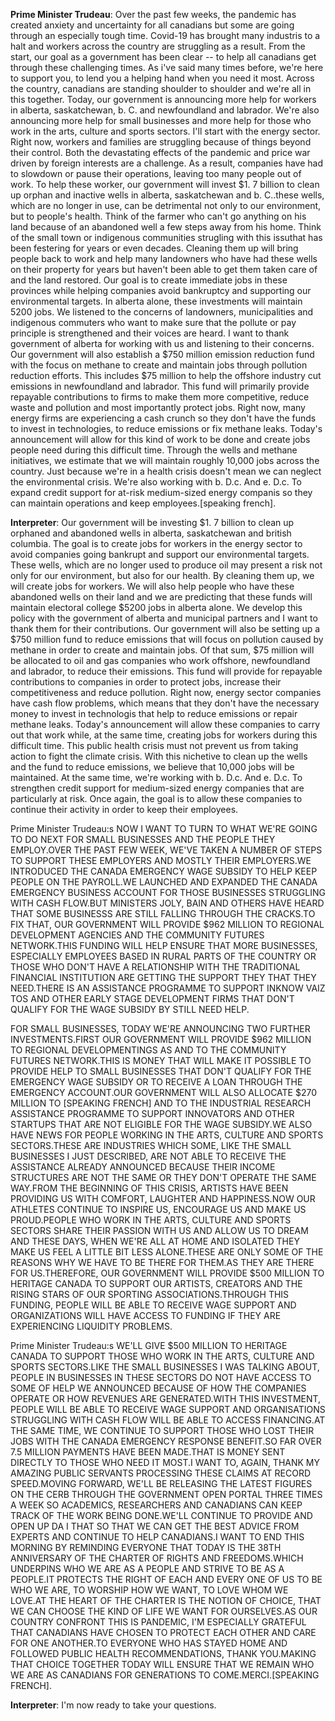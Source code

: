 **Prime Minister Trudeau**:
Over the past few weeks, the pandemic has created anxiety and uncertainty for all canadians but some are going through an especially tough time. Covid-19 has brought many industris to a halt and workers across the country are struggling as a result. From the start, our goal as a government has been clear -- to help all canadians get through these challenging times. As i've said many times before, we're here to support you, to lend you a helping hand when you need it most. Across the country, canadians are standing shoulder to shoulder and we're all in this together. Today, our government is announcing more help for workers in alberta, saskatchewan, b. C. and newfoundland and labrador. We're also announcing more help for small businesses and more help for those who work in the arts, culture and sports sectors. I'll start with the energy sector. Right now, workers and families are struggling because of things beyond their control. Both the devastating effects of the pandemic and price war driven by foreign interests are a challenge. As a result, companies have had to slowdown or pause their operations, leaving too many people out of work. To help these worker, our government will invest $1. 7 billion to clean up orphan and inactive wells in alberta, saskatchewan and b. C..these wells, which are no longer in use, can be detrimental not only to our environment, but to people's health. Think of the farmer who can't go anything on his land because of an abandoned well a few steps away from his home. Think of the small town or indigenous communities strugling with this issuthat has been festering for years or even decades. Cleaning them up will bring people back to work and help many landowners who have had these wells on their property for years but haven't been able to get them taken care of and the land restored. Our goal is to create immediate jobs in these provinces while helping companies avoid bankruptcy and supporting our environmental targets. In alberta alone, these investments will maintain 5200 jobs. We listened to the concerns of landowners, municipalities and indigenous commuters who want to make sure that the pollute or pay principle is strengthened and their voices are heard. I want to thank government of alberta for working with us and listening to their concerns. Our government will also establish a $750 million emission reduction fund with the focus on methane to create and maintain jobs through pollution reduction efforts. This includes $75 million to help the offshore industry cut  emissions in newfoundland and labrador. This fund will primarily provide repayable contributions to firms to make them more competitive, reduce waste and pollution and most importantly protect jobs. Right now, many energy firms are experiencing a cash crunch so they don't have the funds to invest in technologies, to reduce  emissions or fix methane leaks. Today's announcement will allow for this kind of work to be done and create jobs people need during this difficult time. Through the wells and methane initiatives, we estimate that we will maintain roughly 10,000 jobs across the country. Just because we're in a health crisis doesn't mean we can neglect the environmental crisis. We're also working with b. D.c. And e. D.c. To expand credit support for at-risk medium-sized energy companis so they can maintain operations and keep employees.[speaking french].

**Interpreter**:
Our government will be investing $1. 7 billion to clean up orphaned and abandoned wells in alberta, saskatchewan and british columbia. The goal is to create jobs for workers in the energy sector to avoid companies going bankrupt and support our environmental targets. These wells, which are no longer used to produce oil may present a risk not only for our environment, but also for our health. By cleaning them up, we will create jobs for workers. We will also help people who have these abandoned wells on their land and we are predicting that these funds will maintain electoral college $5200 jobs in alberta alone. We develop this policy with the government of alberta and municipal partners and I want to thank them for their contributions. Our government will also be setting up a $750 million fund to reduce emissions that will focus on pollution caused by methane in order to create and maintain jobs. Of that sum, $75 million will be allocated to oil and gas companies who work offshore, newfoundland and labrador, to reduce their emissions. This fund will provide for repayable contributions to companies in order to protect jobs, increase their competitiveness and reduce pollution. Right now, energy sector companies have cash flow problems, which means that they don't have the necessary money to invest in technologis that help to reduce emissions or repair methane leaks. Today's announcement will allow these companies to carry out that work while, at the same time, creating jobs for workers during this difficult time. This public health crisis must not prevent us from taking action to fight the climate crisis. With this nichetive to clean up the wells and the fund to reduce emissions, we believe that 10,000 jobs will be maintained. At the same time, we're working with b. D.c. And e. D.c. To strengthen credit support for medium-sized energy companies that are particularly at risk. Once again, the goal is to allow these companies to continue their activity in order to keep their employees.

Prime Minister Trudeau:s NOW I WANT TO TURN TO WHAT WE'RE GOING TO DO NEXT FOR SMALL BUSINESSES AND THE PEOPLE THEY EMPLOY.OVER THE PAST FEW WEEK, WE'VE TAKEN A NUMBER OF STEPS TO SUPPORT THESE EMPLOYERS AND MOSTLY THEIR EMPLOYERS.WE INTRODUCED THE CANADA EMERGENCY WAGE SUBSIDY TO HELP KEEP PEOPLE ON THE PAYROLL.WE LAUNCHED AND EXPANDED THE CANADA EMERGENCY BUSINESS ACCOUNT FOR THOSE BUSINESSES STRUGGLING WITH CASH FLOW.BUT MINISTERS JOLY, BAIN AND OTHERS HAVE HEARD THAT SOME BUSINESSS ARE STILL FALLING THROUGH THE CRACKS.TO FIX THAT, OUR GOVERNMENT WILL PROVIDE $962 MILLION TO REGIONAL DEVELOPMENT AGENCIES AND THE COMMUNITY FUTURES NETWORK.THIS FUNDING WILL HELP ENSURE THAT MORE BUSINESSES, ESPECIALLY EMPLOYEES BASED IN RURAL PARTS OF THE COUNTRY OR THOSE WHO DON'T HAVE A RELATIONSHIP WITH THE TRADITIONAL FINANCIAL INSTITUTION ARE GETTING THE SUPPORT THEY THAT THEY NEED.THERE IS AN ASSISTANCE PROGRAMME TO SUPPORT INKNOW VAIZ TOS AND OTHER EARLY STAGE DEVELOPMENT FIRMS THAT DON'T QUALIFY FOR THE WAGE SUBSIDY BY STILL NEED HELP.

FOR SMALL BUSINESSES, TODAY WE'RE ANNOUNCING TWO FURTHER INVESTMENTS.FIRST OUR GOVERNMENT WILL PROVIDE $962 MILLION TO REGIONAL DEVELOPMENTINGS AS AND TO THE COMMUNITY FUTURES NETWORK.THIS IS MONEY THAT WILL MAKE IT POSSIBLE TO PROVIDE HELP TO SMALL BUSINESSES THAT DON'T QUALIFY FOR THE EMERGENCY WAGE SUBSIDY OR TO RECEIVE A LOAN THROUGH THE EMERGENCY ACCOUNT.OUR GOVERNMENT WILL ALSO ALLOCATE $270 MILLION TO [SPEAKING FRENCH] AND TO THE INDUSTRIAL RESEARCH ASSISTANCE PROGRAMME TO SUPPORT INNOVATORS AND OTHER STARTUPS THAT ARE NOT ELIGIBLE FOR THE WAGE SUBSIDY.WE ALSO HAVE NEWS FOR PEOPLE WORKING IN THE ARTS, CULTURE AND SPORTS SECTORS.THESE ARE INDUSTRIES WHICH SOME, LIKE THE SMALL BUSINESSES I JUST DESCRIBED, ARE NOT ABLE TO RECEIVE THE ASSISTANCE ALREADY ANNOUNCED BECAUSE THEIR INCOME STRUCTURES ARE NOT THE SAME OR THEY DON'T OPERATE THE SAME WAY.FROM THE BEGINNING OF THIS CRISIS, ARTISTS HAVE BEEN PROVIDING US WITH COMFORT, LAUGHTER AND HAPPINESS.NOW OUR ATHLETES CONTINUE TO INSPIRE US, ENCOURAGE US AND MAKE US PROUD.PEOPLE WHO WORK IN THE ARTS, CULTURE AND SPORTS SECTORS SHARE THEIR PASSION WITH US AND ALLOW US TO DREAM AND THESE DAYS, WHEN WE'RE ALL AT HOME AND ISOLATED THEY MAKE US FEEL A LITTLE BIT LESS ALONE.THESE ARE ONLY SOME OF THE REASONS WHY WE HAVE TO BE THERE FOR THEM.AS THEY ARE THERE FOR US.THEREFORE, OUR GOVERNMENT WILL PROVIDE $500 MILLION TO HERITAGE CANADA TO SUPPORT OUR ARTISTS, CREATORS AND THE RISING STARS OF OUR SPORTING ASSOCIATIONS.THROUGH THIS FUNDING, PEOPLE WILL BE ABLE TO RECEIVE WAGE SUPPORT AND ORGANIZATIONS WILL HAVE ACCESS TO FUNDING IF THEY ARE EXPERIENCING LIQUIDITY PROBLEMS.

Prime Minister Trudeau:s WE'LL GIVE $500 MILLION TO HERITAGE CANADA TO SUPPORT THOSE WHO WORK IN THE ARTS, CULTURE AND SPORTS SECTORS.LIKE THE SMALL BUSINESSES I WAS TALKING ABOUT, PEOPLE IN BUSINESSES IN THESE SECTORS DO NOT HAVE ACCESS TO SOME OF HELP WE ANNOUNCED BECAUSE OF HOW THE COMPANIES OPERATE OR HOW REVENUES ARE GENERATED.WITH THIS INVESTMENT, PEOPLE WILL BE ABLE TO RECEIVE WAGE SUPPORT AND ORGANISATIONS STRUGGLING WITH CASH FLOW WILL BE ABLE TO ACCESS FINANCING.AT THE SAME TIME, WE CONTINUE TO SUPPORT THOSE WHO LOST THEIR JOBS WITH THE CANADA EMERGENCY RESPONSE BENEFIT.SO FAR OVER 7.5 MILLION PAYMENTS HAVE BEEN MADE.THAT IS MONEY SENT DIRECTLY TO THOSE WHO NEED IT MOST.I WANT TO, AGAIN, THANK MY AMAZING PUBLIC SERVANTS PROCESSING THESE CLAIMS AT RECORD SPEED.MOVING FORWARD, WE'LL BE RELEASING THE LATEST FIGURES  ON THE CERB THROUGH THE GOVERNMENT OPEN PORTAL THREE TIMES A WEEK SO ACADEMICS, RESEARCHERS AND CANADIANS CAN KEEP TRACK OF THE WORK BEING DONE.WE'LL CONTINUE TO PROVIDE AND OPEN UP DA I THAT SO THAT WE CAN GET THE BEST ADVICE FROM EXPERTS AND CONTINUE TO HELP CANADIANS.I WANT TO END THIS MORNING BY REMINDING EVERYONE THAT TODAY IS THE 38TH ANNIVERSARY OF THE CHARTER OF RIGHTS AND FREEDOMS.WHICH UNDERPINS WHO WE ARE AS A PEOPLE AND STRIVE TO BE AS A PEOPLE.IT PROTECTS THE RIGHT OF EACH AND EVERY ONE OF US TO BE WHO WE ARE, TO WORSHIP HOW WE WANT, TO LOVE WHOM WE LOVE.AT THE HEART OF THE CHARTER IS THE NOTION OF CHOICE, THAT WE CAN CHOOSE THE KIND OF LIFE WE WANT FOR OURSELVES.AS OUR COUNTRY CONFRONT THIS IS PANDEMIC, I'M ESPECIALLY GRATEFUL THAT CANADIANS HAVE CHOSEN TO PROTECT EACH OTHER AND CARE FOR ONE ANOTHER.TO EVERYONE WHO HAS STAYED HOME AND FOLLOWED PUBLIC HEALTH RECOMMENDATIONS, THANK YOU.MAKING THAT CHOICE TOGETHER TODAY WILL ENSURE THAT WE REMAIN WHO WE ARE AS CANADIANS FOR GENERATIONS TO COME.MERCI.[SPEAKING FRENCH].

**Interpreter**:
I'm now ready to take your questions.
